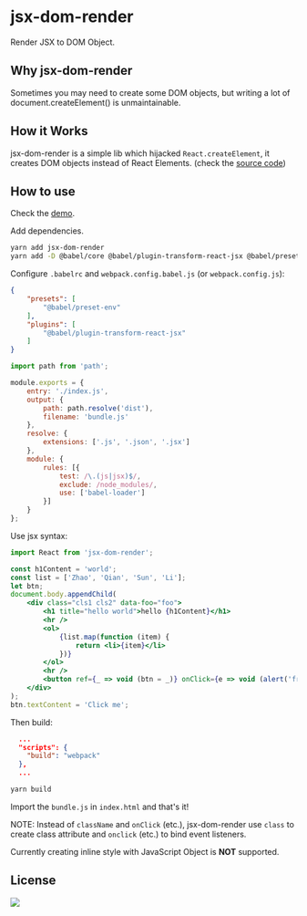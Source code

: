 # jsx-dom-render

Render JSX to DOM Object.

## Why jsx-dom-render

Sometimes you may need to create some DOM objects, but writing a lot of document.createElement() is unmaintainable.

## How it Works

jsx-dom-render is a simple lib which hijacked `React.createElement`, it creates DOM objects instead of React Elements. (check the [source code][1])

## How to use

Check the [demo][2].

Add dependencies.

```bash
yarn add jsx-dom-render
yarn add -D @babel/core @babel/plugin-transform-react-jsx @babel/preset-env @babel/register babel-loader@8.0.0-beta.2 webpack
```

Configure `.babelrc` and `webpack.config.babel.js` (or `webpack.config.js`):

```json
{
    "presets": [
        "@babel/preset-env"
    ],
    "plugins": [
        "@babel/plugin-transform-react-jsx"
    ]
}
```

```js
import path from 'path';

module.exports = {
    entry: './index.js',
    output: {
        path: path.resolve('dist'),
        filename: 'bundle.js'
    },
    resolve: {
        extensions: ['.js', '.json', '.jsx']
    },
    module: {
        rules: [{
            test: /\.(js|jsx)$/,
            exclude: /node_modules/,
            use: ['babel-loader']
        }]
    }
};
```

Use jsx syntax:

```jsx
import React from 'jsx-dom-render';

const h1Content = 'world';
const list = ['Zhao', 'Qian', 'Sun', 'Li'];
let btn;
document.body.appendChild(
    <div class="cls1 cls2" data-foo="foo">
        <h1 title="hello world">hello {h1Content}</h1>
        <hr />
        <ol>
            {list.map(function (item) {
                return <li>{item}</li>
            })}
        </ol>
        <hr />
        <button ref={_ => void (btn = _)} onClick={e => void (alert('from jsx'))}></button>
    </div>
);
btn.textContent = 'Click me';
```

Then build:

```package.json
  ...
  "scripts": {
    "build": "webpack"
  },
  ...
```

```bash
yarn build
```

Import the `bundle.js` in `index.html` and that's it!

NOTE: Instead of `className` and `onClick` (etc.), jsx-dom-render use `class` to create class attribute and `onclick` (etc.) to bind event listeners.

Currently creating inline style with JavaScript Object is **NOT** supported.

## License

[![](http://www.wtfpl.net/wp-content/uploads/2012/12/wtfpl-badge-4.png)](http://www.wtfpl.net/)

[1]: https://github.com/oychao/jsx-dom-render/blob/master/index.js
[2]: https://github.com/oychao/jsx-dom-render/tree/master/demo
